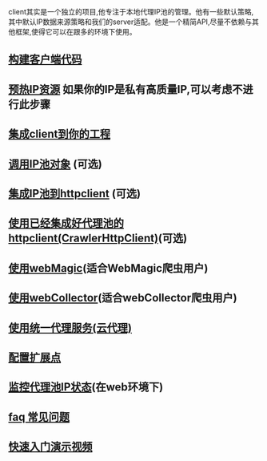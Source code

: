 client其实是一个独立的项目,他专注于本地代理IP池的管理。他有一些默认策略,其中默认IP数据来源策略和我们的server适配。他是一个精简API,尽量不依赖与其他框架,使得它可以在跟多的环境下使用。

## [构建客户端代码](build_code.md)

## [预热IP资源](warm.md) 如果你的IP是私有高质量IP,可以考虑不进行此步骤

## [集成client到你的工程](integration.md)

## [调用IP池对象](ip_pool.md) (可选)

## [集成IP池到httpclient](httpclient.md) (可选)

## [使用已经集成好代理池的httpclient(CrawlerHttpClient)](crawler_httpclient.md)(可选)

## [使用webMagic](webMagic.md)(适合WebMagic爬虫用户)

## [使用webCollector](webCollector.md)(适合webCollector爬虫用户)

## [使用统一代理服务(云代理)](cloud_proxy.md)

## [配置扩展点](extension.md)

## [监控代理池IP状态](DrungStatView.md)(在web环境下)

## [faq 常见问题](faq.md)

## [快速入门演示视频](https://pan.baidu.com/s/1hrZnINq)